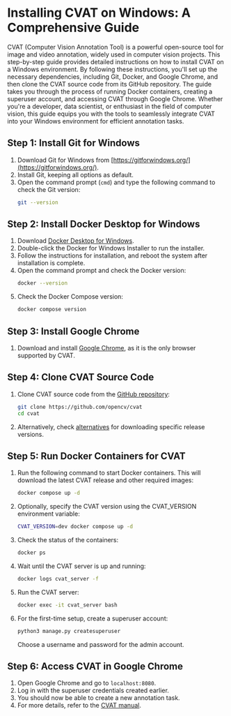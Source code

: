 # Installing CVAT on Windows: A Comprehensive Guide
CVAT (Computer Vision Annotation Tool) is a powerful open-source tool for image and video annotation, widely used in computer vision projects. This step-by-step guide provides detailed instructions on how to install CVAT on a Windows environment. By following these instructions, you'll set up the necessary dependencies, including Git, Docker, and Google Chrome, and then clone the CVAT source code from its GitHub repository. The guide takes you through the process of running Docker containers, creating a superuser account, and accessing CVAT through Google Chrome. Whether you're a developer, data scientist, or enthusiast in the field of computer vision, this guide equips you with the tools to seamlessly integrate CVAT into your Windows environment for efficient annotation tasks.

## Step 1: Install Git for Windows

1. Download Git for Windows from [https://gitforwindows.org/](https://gitforwindows.org/).
2. Install Git, keeping all options as default.
3. Open the command prompt (`cmd`) and type the following command to check the Git version:
    ```bash
    git --version
    ```

## Step 2: Install Docker Desktop for Windows

1. Download [Docker Desktop for Windows](https://desktop.docker.com/win/main/amd64/Docker%20Desktop%20Installer.exe).
2. Double-click the Docker for Windows Installer to run the installer.
3. Follow the instructions for installation, and reboot the system after installation is complete.
4. Open the command prompt and check the Docker version:
    ```bash
    docker --version
    ```
5. Check the Docker Compose version:
    ```bash
    docker compose version
    ```

## Step 3: Install Google Chrome

1. Download and install [Google Chrome](https://www.google.com/chrome/), as it is the only browser supported by CVAT.

## Step 4: Clone CVAT Source Code

1. Clone CVAT source code from the [GitHub repository](https://github.com/opencv/cvat):
    ```bash
    git clone https://github.com/opencv/cvat
    cd cvat
    ```
2. Alternatively, check [alternatives](https://opencv.github.io/cvat/docs/administration/basics/installation/#how-to-get-cvat-source-code) for downloading specific release versions.

## Step 5: Run Docker Containers for CVAT

1. Run the following command to start Docker containers. This will download the latest CVAT release and other required images:
    ```bash
    docker compose up -d
    ```
2. Optionally, specify the CVAT version using the CVAT_VERSION environment variable:
    ```bash
    CVAT_VERSION=dev docker compose up -d
    ```
3. Check the status of the containers:
    ```bash
    docker ps
    ```
4. Wait until the CVAT server is up and running:
    ```bash
    docker logs cvat_server -f
    ```
5. Run the CVAT server:
    ```bash
    docker exec -it cvat_server bash
    ```
6. For the first-time setup, create a superuser account:
    ```bash
    python3 manage.py createsuperuser
    ```
    Choose a username and password for the admin account.

## Step 6: Access CVAT in Google Chrome

1. Open Google Chrome and go to `localhost:8080`.
2. Log in with the superuser credentials created earlier.
3. You should now be able to create a new annotation task.
4. For more details, refer to the [CVAT manual](https://opencv.github.io/cvat/docs/manual/).
